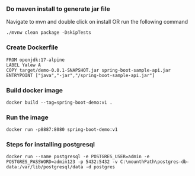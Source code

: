 ### Do maven install to generate jar file
Navigate to mvn and double click on install
OR run the following command 
   ```
./mvnw clean package -DskipTests
   ```

### Create Dockerfile

   ```
   FROM openjdk:17-alpine
   LABEL Yalew A
   COPY target/demo-0.0.1-SNAPSHOT.jar spring-boot-sample-api.jar
   ENTRYPOINT ["java","-jar","/spring-boot-sample-api.jar"]
   ```
### Build docker image
   ```
   docker build --tag=spring-boot-demo:v1 .
   ```

### Run the image
   ```
docker run -p8887:8080 spring-boot-demo:v1
   ```

### Steps for installing postgresql
   ```
docker run --name postgresql -e POSTGRES_USER=admin -e POSTGRES_PASSWORD=admin123 -p 5432:5432 -v C:\mounthPath\postgres-db-data:/var/lib/postgresql/data -d postgres
   ```
